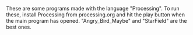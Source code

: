 These are some programs made with the language "Processing". To run these, install Processing from processing.org and hit the play button when the main program has opened.
"Angry_Bird_Maybe" and "StarField" are the best ones.
